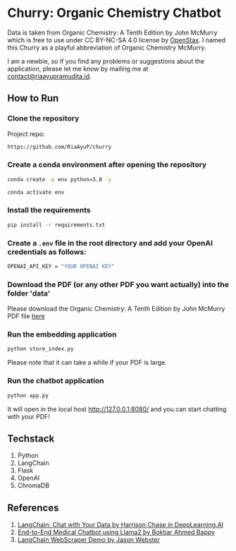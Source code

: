 # Churry: Organic Chemistry Chatbot

Data is taken from Organic Chemistry: A Tenth Edition by John McMurry which is free to use under CC BY-NC-SA 4.0 license by [OpenStax](https://openstax.org/details/books/organic-chemistry). I named this Churry as a playful abbreviation of Organic Chemistry McMurry.

I am a newbie, so if you find any problems or suggestions about the application, please let me know by mailing me at contact@riaayupramudita.id.

## How to Run
### Clone the repository
Project repo:
```bash
https://github.com/RiaAyuP/churry
```
### Create a conda environment after opening the repository
```bash
conda create -p env python=3.8 -y
```
```bash
conda activate env
```

### Install the requirements
```bash
pip install -r requirements.txt
```

### Create a `.env` file in the root directory and add your OpenAI credentials as follows:
```bash
OPENAI_API_KEY = "YOUR OPENAI KEY"
```

### Download the PDF (or any other PDF you want actually) into the folder 'data'
Please download the Organic Chemistry: A Tenth Edition by John McMurry PDF file [here](https://openstax.org/details/books/organic-chemistry)

### Run the embedding application
```bash
python store_index.py
```
Please note that it can take a while if your PDF is large.

### Run the chatbot application
```bash
python app.py
```
It will open in the local host http://127.0.0.1:8080/ and you can start chatting with your PDF!

## Techstack
1. Python
2. LangChain
3. Flask
4. OpenAI
5. ChromaDB

## References
1. [LangChain: Chat with Your Data by Harrison Chase in DeepLearning.AI](https://www.deeplearning.ai/short-courses/langchain-chat-with-your-data/)
2. [End-to-End Medical Chatbot using Llama2 by Boktiar Ahmed Bappy](https://github.com/entbappy/End-to-end-Medical-Chatbot-using-Llama2/tree/main)
3. [LangChain WebScraper Demo by Jason Webster](https://github.com/jasonrobwebster/langchain-webscraper-demo)
